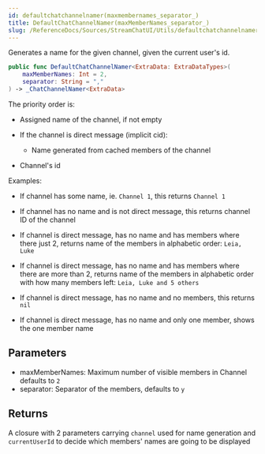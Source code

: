 ```yaml
---
id: defaultchatchannelnamer(maxmembernames_separator_) 
title: DefaultChatChannelNamer(maxMemberNames_separator_)
slug: /ReferenceDocs/Sources/StreamChatUI/Utils/defaultchatchannelnamer(maxmembernames_separator_)
---
```


Generates a name for the given channel, given the current user's id.

``` swift
public func DefaultChatChannelNamer<ExtraData: ExtraDataTypes>(
    maxMemberNames: Int = 2,
    separator: String = ","
) -> _ChatChannelNamer<ExtraData> 
```

The priority order is:

  - Assigned name of the channel, if not empty

  - If the channel is direct message (implicit cid):
    
      - Name generated from cached members of the channel

  - Channel's id

Examples:

  - If channel has some name, ie. `Channel 1`, this returns `Channel 1`

  - If channel has no name and is not direct message, this returns channel ID of the channel

  - If channel is direct message, has no name and has members where there just 2,
    returns name of the members in alphabetic order: `Leia, Luke`

  - If channel is direct message, has no name and has members where there are more than 2,
    returns name of the members in alphabetic order with how many members left: `Leia, Luke and 5 others`

  - If channel is direct message, has no name and no members, this returns `nil`

  - If channel is direct message, has no name and only one member, shows the one member name

## Parameters

  - maxMemberNames: Maximum number of visible members in Channel defaults to `2`
  - separator: Separator of the members, defaults to `y`

## Returns

A closure with 2 parameters carrying `channel` used for name generation and `currentUserId` to decide which members' names are going to be displayed
